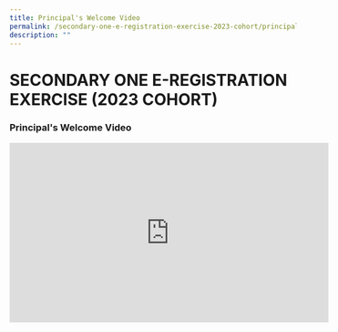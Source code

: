 ```yaml
---
title: Principal's Welcome Video
permalink: /secondary-one-e-registration-exercise-2023-cohort/principals-welcome-video/
description: ""
---
```

# **SECONDARY ONE E-REGISTRATION EXERCISE (2023 COHORT)**

### Principal's Welcome Video

<iframe width="560" height="315" src="https://www.youtube.com/embed/acqaB3rLYuM" title="YouTube video player" frameborder="0" allow="accelerometer; autoplay; clipboard-write; encrypted-media; gyroscope; picture-in-picture; web-share" allowfullscreen></iframe>